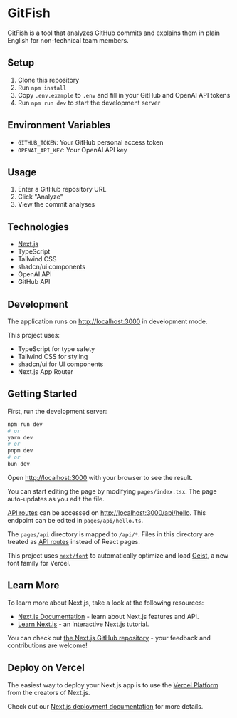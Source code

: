 # GitFish

GitFish is a tool that analyzes GitHub commits and explains them in plain English for non-technical team members.

## Setup

1. Clone this repository
2. Run `npm install`
3. Copy `.env.example` to `.env` and fill in your GitHub and OpenAI API tokens
4. Run `npm run dev` to start the development server

## Environment Variables

- `GITHUB_TOKEN`: Your GitHub personal access token
- `OPENAI_API_KEY`: Your OpenAI API key

## Usage

1. Enter a GitHub repository URL
2. Click "Analyze"
3. View the commit analyses

## Technologies

- [Next.js](https://nextjs.org)
- TypeScript
- Tailwind CSS
- shadcn/ui components
- OpenAI API
- GitHub API

## Development

The application runs on [http://localhost:3000](http://localhost:3000) in development mode.

This project uses:
- TypeScript for type safety
- Tailwind CSS for styling
- shadcn/ui for UI components
- Next.js App Router

## Getting Started

First, run the development server:

```bash
npm run dev
# or
yarn dev
# or
pnpm dev
# or
bun dev
```

Open [http://localhost:3000](http://localhost:3000) with your browser to see the result.

You can start editing the page by modifying `pages/index.tsx`. The page auto-updates as you edit the file.

[API routes](https://nextjs.org/docs/pages/building-your-application/routing/api-routes) can be accessed on [http://localhost:3000/api/hello](http://localhost:3000/api/hello). This endpoint can be edited in `pages/api/hello.ts`.

The `pages/api` directory is mapped to `/api/*`. Files in this directory are treated as [API routes](https://nextjs.org/docs/pages/building-your-application/routing/api-routes) instead of React pages.

This project uses [`next/font`](https://nextjs.org/docs/pages/building-your-application/optimizing/fonts) to automatically optimize and load [Geist](https://vercel.com/font), a new font family for Vercel.

## Learn More

To learn more about Next.js, take a look at the following resources:

- [Next.js Documentation](https://nextjs.org/docs) - learn about Next.js features and API.
- [Learn Next.js](https://nextjs.org/learn-pages-router) - an interactive Next.js tutorial.

You can check out [the Next.js GitHub repository](https://github.com/vercel/next.js) - your feedback and contributions are welcome!

## Deploy on Vercel

The easiest way to deploy your Next.js app is to use the [Vercel Platform](https://vercel.com/new?utm_medium=default-template&filter=next.js&utm_source=create-next-app&utm_campaign=create-next-app-readme) from the creators of Next.js.

Check out our [Next.js deployment documentation](https://nextjs.org/docs/pages/building-your-application/deploying) for more details.
